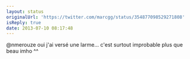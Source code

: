 ```yaml
---
layout: status
originalUrl: 'https://twitter.com/marcgg/status/354877098529271808'
isReply: true
date: 2013-07-10 08:17:48
---
```


@nmerouze oui j'ai versé une larme… c'est surtout improbable plus que beau imho ^^
